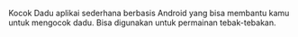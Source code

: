Kocok Dadu aplikai sederhana berbasis Android yang bisa membantu kamu untuk mengocok dadu. Bisa digunakan untuk permainan tebak-tebakan.
